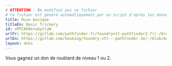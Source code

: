 ```yaml
---
# ATTENTION : Ne modifiez pas ce fichier
# Ce fichier est généré automatiquement par un script d'après les données du module Foundry VTT officiel et de sa traduction
title: Ruse basique
titleEn: Basic Trickery
id: xMTC8UOerwGyCtaN
urlFr: https://gitlab.com/pathfinder-fr/foundryvtt-pathfinder2-fr/-/blob/master/data/feats/xMTC8UOerwGyCtaN.htm
urlEn: https://gitlab.com/hooking/foundry-vtt---pathfinder-2e/-/blob/master/packs/data/feats.db/basic-trickery.json
layout: dons
---
```

Vous gagnez un don de roublard de niveau 1 ou 2.
